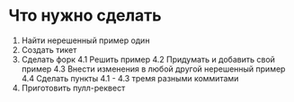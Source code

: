  # Что нужно сделать
 
 1. Найти нерешенный пример один
 2. Создать тикет
 3. Сделать форк
 4.1 Решить пример
 4.2 Придумать и добавить свой пример
 4.3 Внести изменения в любой другой нерешенный пример
 4.4 Сделать пункты 4.1 - 4.3 тремя разными коммитами
 5. Приготовить пулл-реквест
